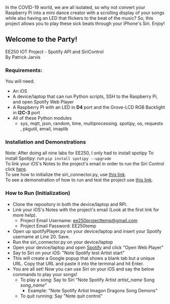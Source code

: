 In the COVID-19 world, we are all isolated, so why not convert your Raspberry Pi into a mini dance creator with a scrolling display of your songs while also having an LED that flickers to the beat of the music? So, this project allows you to play these sick beats through your iPhone's Siri. Enjoy!

## Welcome to the Party!
EE250 IOT Project - Spotify API and SiriControl\
By Patrick Jarvis

### Requirements:
You will need:
- An iOS
- A device/laptop that can run Python scripts, SSH to the Raspberry Pi, and open Spotify Web Player
- A Raspberry PI with an LED in **D4** port and the Grove-LCD RGB Backlight in **I2C-3** port
- All of these Python modules
   - sys, mqtt, json, random, time, multiprocessing. spotipy, os, requests , pkgutil, email, imaplib

### Installation and Demonstrations
Note: After doing all nine labs for EE250, I only had to install spotipy
To install Spotipy: run `pip install spotipy --upgrade`\
To link your iOS's Notes to the project's email in order to run the Siri Control click [here](https://pages.github.com/).\
To see how to initialize the siri_connector.py, use [this link](https://bing.com/).\
To see a demonstration of how to run and test the project use [this link](https://google.com/).

### How to Run (Initialization)
- Clone the repository in both the device/laptop and RPi.
- Link your iOS's Notes with the project's email (Look at the first link for more help).
  - Project Email Username: ee250projecttemp@gmail.com
  - Project Email Password: EE250temp
- Open up spotifyPlayer.py on your device/laptop and insert your Spotify username at Line 20. Save.
- Run the siri_connector.py on your device/laptop
- Open your device/laptop and open [Spotify](spotify.com) and click "Open Web Player"
- Say to Siri on your iOS: "Note Spotify test Artist start"
- This will create a Google popup that shows a blank tab but a unique URL. Copy that URL and paste it into the terminal and hit Enter.
- You are all set! Now you can use Siri on your iOS and say the below commands to play your songs!
  - To play a song: Say to Siri "Note Spotify Artist *artist_name* Song *song_name*"
    - Example: "Note Spotify Artist Imagon Dragons Song Demons"
  - To quit running: Say "Note quit control"
  
